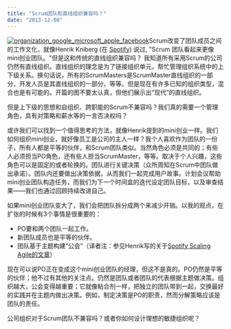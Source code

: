 ```yaml
---
title: "Scrum团队和直线组织兼容吗？"
date: "2013-12-08"
---
```


[![organization_google_microsoft_apple_facebook](http://bobjiang.com/wp-content/uploads/2013/12/organization_google_microsoft_apple_facebook.png)](http://bobjiang.com/2013/12/08/scrum_compitable_org/organization_google_microsoft_apple_facebook/)Scrum改变了团队成员之间的工作文化，就像Henrik Kniberg (在 [Spotify](http://www.spotify.com/)) 说过, "Scrum 团队看起来更像mini创业团队。"但是这和传统的直线组织兼容吗？ 我知道所有采用Scrum的公司仍然有直线组织。直线组织的理念是为了链接组织单元，帮忙管理组织系统中的上下级关系。换句话说，所有的ScrumMasters是ScrumMaster直线组织的一部分，开发人员是其直线组织的一部分，等等。但是现在有许多已知的组织类型，混合也是有可能的。开篇的图不要太认真，但他们展示出“现代”的直线组织。

但是上下级的思想和自组织、跨职能的Scrum不兼容吗？我们真的需要一个管理角色，具有对策略和薪水等的一言否决权吗？

或许我们可以找到一个值得思考的方法，就像Henrik提到的mini创业一样。我们如何组织mini创业，就好像员工是公司的主人一样？我个人喜欢作为团队的一份子，所有人都是平等的伙伴，和Scrum团队类似。当然角色必须是共同的；有些人必须担当PO角色，还有些人担当ScrumMaster，等等。取决于个人兴趣，这些角色可以是固定的或者轮换的。团队进行关键决策（众所周知在Scrum中团队做出承诺）。团队内还要做出决策依据，从而我们一起完成用户故事。计划会议帮助mini创业团队构造任务，而我们为下一个时间盒的迭代设定团队目标，以及审查结果——我们也通过回顾持续改进自己。

如果mini创业团队变大了，我们会把团队拆分成两个来减少开销。以我的观点，在扩张的时候有3个事情是很重要的：

- PO要和两个团队一起工作。
- 新团队成员也是平等的伙伴。
- 团队基于主题构建“公会”（译者注：参见Henrik写的关于[Spotify Scaling Agile的文章](http://blog.crisp.se/2012/11/14/henrikkniberg/scaling-agile-at-spotify)）

现在可以说PO正在变成这个mini创业团队的经理，但这不是真的。PO仍然是平等的伙伴；他不过有其他的关注点。仍然是团队或者团队的代表根据主题做决策。组织越大，公会变得越重要；它就像粘合剂一样，把独立的团队带到一起，交换最好的实践并在主题内做出决策。例如，制定决策是PO的职责，然而分解策略应该是团队的责任。

公司组织对于Scrum团队不兼容吗？或者你如何设计理想的敏捷组织呢？
